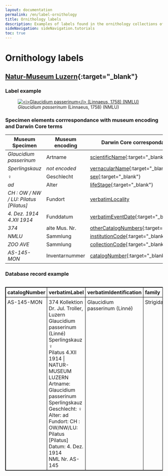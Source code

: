 ```yaml
---
layout: documentation
permalink: /en/label-ornithology
title: Ornithology labels
description: Examples of labels found in the ornithology collections of Switzerland and their corresponding Darwin Core encoding
sideNavigation: sideNavigation.tutorials
toc: true
---
```



<head>
  <!-- Lightbox2 CSS -->
  <link href="https://cdnjs.cloudflare.com/ajax/libs/lightbox2/2.11.3/css/lightbox.min.css" rel="stylesheet">
  <!-- Your existing CSS -->
  
  <!-- Lightbox2 JavaScript -->
  <script src="https://cdnjs.cloudflare.com/ajax/libs/lightbox2/2.11.3/js/lightbox-plus-jquery.min.js"></script>
  <!-- Your existing JavaScript -->
</head>

# Ornithology labels

## [Natur-Museum Luzern](/institution/582f1eda-5673-4265-87ac-6a164cd8d193){:target="_blank"}

### Label example

<figure class="has-text-centered">
  <a href="/assets/images/categories/Label_Ornitho_NMLU.png" data-lightbox="image-1" data-title='Tamara Emmenegger / <a href="https://naturmuseum.lu.ch/Sammlung_und_Forschung" target="_blank">Natur-Museum Luzern</a>'>
    <img src="/assets/images/categories/Label_Ornitho_NMLU.png" alt="<i>Glaucidium passerinum</i> (Linnaeus, 1758) (NMLU)" style="max-width: 100%; height: auto; cursor: zoom-in;" />
  </a>
  <figcaption><i>Glaucidium passerinum</i> (Linnaeus, 1758) (NMLU)</figcaption>
</figure>

### Specimen elements corrrespondance with museum encoding and Darwin Core terms

| Museum Specimen | Museum encoding | Darwin Core correspondance |
| --------------- | --------------- | -------------------------- |
| _Glaucidium passerinum_ | Artname | [scientificName](https://dwc.tdwg.org/terms/#dwc:scientificName){:target="_blank"} |
| _Sperlingskauz_ | _not encoded_ | [vernacularName](https://dwc.tdwg.org/terms/#dwc:vernacularName){:target="_blank"} |
| _♀_ | Geschlecht | [sex](https://dwc.tdwg.org/terms/#dwc:sex){:target="_blank"} |
| _ad_ | Alter | [lifeStage](https://dwc.tdwg.org/terms/#dwc:lifeStage){:target="_blank"} |
| _CH : OW / NW / LU: Pilatus [Pilatus]_ | Fundort | [verbatimLocality](https://dwc.tdwg.org/terms/#dwc:verbatimLocality) |
| _4. Dez. 1914_<br> _4.XII 1914_ | Funddatum | [verbatimEventDate](https://dwc.tdwg.org/terms/#dwc:verbatimEventDate){:target="_blank"} |
| _374_ | alte Mus. Nr. | [otherCatalogNumbers](https://dwc.tdwg.org/terms/#dwc:otherCatalogNumbers){:target="_blank"} |
| _NMLU_ | Sammlung | [institutionCode](https://dwc.tdwg.org/terms/#dwc:institutionCode){:target="_blank"} |
| _ZOO AVE_ | Sammlung | [collectionCode](https://dwc.tdwg.org/terms/#dwc:collectionCode){:target="_blank"} |
| _AS-145-MON_ | Inventarnummer | [catalogNumber](https://dwc.tdwg.org/terms/#dwc:catalogNumber){:target="_blank"} |

### Database record example


<div style="overflow-x: auto; overflow-y: auto;">
  <table style="background-color: {{ site.data.colors.lightgreen.transparency }}; width: 100%; border-collapse: collapse; border: 1px solid black;">
    <tr>
      <th style="text-align: left; vertical-align: middle; border: 1px solid black; padding: 5px; background-color: {{ site.data.colors.lightgreen.background }};">catalogNumber</th>
      <th style="text-align: left; vertical-align: middle; border: 1px solid black; padding: 5px; background-color: {{ site.data.colors.lightgreen.background }};">verbatimLabel</th>
      <th style="text-align: left; vertical-align: middle; border: 1px solid black; padding: 5px; background-color: {{ site.data.colors.lightgreen.background }};">verbatimIdentification</th>
      <th style="text-align: left; vertical-align: middle; border: 1px solid black; padding: 5px; background-color: {{ site.data.colors.lightgreen.background }};">family</th>
      <th style="text-align: left; vertical-align: middle; border: 1px solid black; padding: 5px; background-color: {{ site.data.colors.lightgreen.background }};">scientificName</th>
      <th style="text-align: left; vertical-align: middle; border: 1px solid black; padding: 5px; background-color: {{ site.data.colors.lightgreen.background }};">genus</th>
      <th style="text-align: left; vertical-align: middle; border: 1px solid black; padding: 5px; background-color: {{ site.data.colors.lightgreen.background }};">specificEpithet</th>
      <th style="text-align: left; vertical-align: middle; border: 1px solid black; padding: 5px; background-color: {{ site.data.colors.lightgreen.background }};">scientificNameAuthorship</th>
      <th style="text-align: left; vertical-align: middle; border: 1px solid black; padding: 5px; background-color: {{ site.data.colors.lightgreen.background }};">vernacularName</th>
      <th style="text-align: left; vertical-align: middle; border: 1px solid black; padding: 5px; background-color: {{ site.data.colors.lightgreen.background }};">recordedBy</th>
      <th style="text-align: left; vertical-align: middle; border: 1px solid black; padding: 5px; background-color: {{ site.data.colors.lightgreen.background }};">verbatimLocality</th>
      <th style="text-align: left; vertical-align: middle; border: 1px solid black; padding: 5px; background-color: {{ site.data.colors.lightgreen.background }};">locality</th>
      <th style="text-align: left; vertical-align: middle; border: 1px solid black; padding: 5px; background-color: {{ site.data.colors.lightgreen.background }};">verbatimEventDate</th>
      <th style="text-align: left; vertical-align: middle; border: 1px solid black; padding: 5px; background-color: {{ site.data.colors.lightgreen.background }};">eventDate</th>
      <th style="text-align: left; vertical-align: middle; border: 1px solid black; padding: 5px; background-color: {{ site.data.colors.lightgreen.background }};">day</th>
      <th style="text-align: left; vertical-align: middle; border: 1px solid black; padding: 5px; background-color: {{ site.data.colors.lightgreen.background }};">month</th>
      <th style="text-align: left; vertical-align: middle; border: 1px solid black; padding: 5px; background-color: {{ site.data.colors.lightgreen.background }};">year</th>
      <th style="text-align: left; vertical-align: middle; border: 1px solid black; padding: 5px; background-color: {{ site.data.colors.lightgreen.background }};">basisOfRecord</th>
    </tr>
    <tr>
      <td style="border: 1px solid black; vertical-align: top; padding: 5px;">AS-145-MON</td>
      <td style="border: 1px solid black; vertical-align: top; padding: 5px;">374 Kollektion Dr. Jul. Troller, Luzern<br> Glaucidium passerinum (Linné)<br> Sperlingskauz ♀<br> Pilatus 4.XII 1914 | NATUR-MUSEUM LUZERN<br> Artname: Glaucidium passerinum<br> Sperlingskauz<br> Geschlecht: ♀ Alter: ad<br> Fundort: CH : OW/NW/LU: Pilatus [Pilatus]<br> Datum: 4. Dez. 1914<br> NML Nr. AS-145</td>
      <td style="border: 1px solid black; vertical-align: top; padding: 5px;">Glaucidium passerinum (Linné)</td>
      <td style="border: 1px solid black; vertical-align: top; padding: 5px;">Strigidae</td>
      <td style="border: 1px solid black; vertical-align: top; padding: 5px;"><i>Glaucidium passerinum</i> (Linnaeus, 1758)</td>
      <td style="border: 1px solid black; vertical-align: top; padding: 5px;">Glaucidium</td>
      <td style="border: 1px solid black; vertical-align: top; padding: 5px;">passerinum</td>
      <td style="border: 1px solid black; vertical-align: top; padding: 5px;">(Linnaeus, 1758)</td>
      <td style="border: 1px solid black; vertical-align: top; padding: 5px;">Sperlingskauz | Chevechette d'Europe | Civetta nana</td>
      <td style="border: 1px solid black; vertical-align: top; padding: 5px;"></td>
      <td style="border: 1px solid black; vertical-align: top; padding: 5px;">Pilatus | CH : OW/NW/LU: Pilatus [Pilatus]</td>
      <td style="border: 1px solid black; vertical-align: top; padding: 5px;">Pilatus</td>
      <td style="border: 1px solid black; vertical-align: top; padding: 5px;">4. Dez. 1914 | 4.XII 1914</td>
      <td style="border: 1px solid black; vertical-align: top; padding: 5px;">1914-12-04</td>
      <td style="border: 1px solid black; vertical-align: top; padding: 5px;">04</td>
      <td style="border: 1px solid black; vertical-align: top; padding: 5px;">12</td>
      <td style="border: 1px solid black; vertical-align: top; padding: 5px;">1914</td>
      <td style="border: 1px solid black; vertical-align: top; padding: 5px;">PreservedSpecimen</td>
    </tr>
  </table>
</div>
